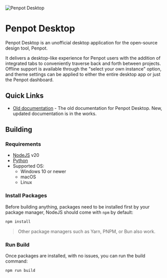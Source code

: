 ![Penpot Desktop](https://europe1.discourse-cdn.com/standard20/uploads/penpot/original/2X/b/bc6c290e4566bc12f8afa162bae80ffb20a7c7f5.jpeg)

# Penpot Desktop
Penpot Desktop is an unofficial desktop application for the open-source design tool, Penpot.

It delivers a desktop-like experience for Penpot users with the addition of integrated tabs to conveniently traverse back and forth between projects. Offline support is available through the "select your own instance" option, and theme settings can be applied to either the entire desktop app or just the Penpot dashboard.

## Quick Links
- [Old documentation](https://sudovanilla.org/docs/penpot-desktop/introduction/) - The old documentation for Penpot Desktop. New, updated documentation is in the works.

## Building
### Requirements
 - [NodeJS](https://nodejs.org/) v20
 - [Python](https://www.python.org/)
 - Supported OS:
    - Windows 10 or newer
    - macOS
    - Linux

### Install Packages
Before building anything, packages need to be installed first by your package manager, NodeJS should come with `npm` by default:
```bash
npm install
```

> Other package managers such as Yarn, PNPM, or Bun also work.

### Run Build
Once packages are installed, with no issues, you can run the build command:
```bash
npm run build
```